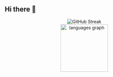 ## Hi there 👋

<!--
**adam3497/adam3497** is a ✨ _special_ ✨ repository because its `README.md` (this file) appears on your GitHub profile.

Here are some ideas to get you started:

- 🔭 I’m currently working on ...
- 🌱 I’m currently learning ...
- 👯 I’m looking to collaborate on ...
- 🤔 I’m looking for help with ...
- 💬 Ask me about ...
- 📫 How to reach me: ...
- 😄 Pronouns: ...
- ⚡ Fun fact: ...
-->



<div align="center">
  <img src="https://streak-stats.demolab.com?user=adam3497&theme=radical&date_format=M%20j%5B%2C%20Y%5D" alt="GitHub Streak" /><br>
  <img src="https://github-readme-stats.vercel.app/api/top-langs?username=adam3497&locale=en&hide_title=false&layout=compact&card_width=320&langs_count=5&theme=tokyonight&hide_border=false&order=2" height="150" alt="languages graph"  />
</div>

